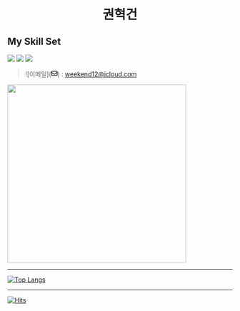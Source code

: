 # <p align="center"> 권혁건 </p>

## My Skill Set

<img src="https://img.shields.io/badge/java-FF7800?style=for-the-badge&logo=Java&logoColor=white">
<img src="https://img.shields.io/badge/springboot-6DB33F?style=for-the-badge&logo=Springboot&logoColor=white">
<img src="https://img.shields.io/badge/Vue-4FC08D?style=for-the-badge&logo=vue&logoColor=white">

> ![이메일](<svg xmlns="http://www.w3.org/2000/svg" height="1em" viewBox="0 0 512 512"><!--! Font Awesome Free 6.4.2 by @fontawesome - https://fontawesome.com License - https://fontawesome.com/license (Commercial License) Copyright 2023 Fonticons, Inc. --><path d="M64 112c-8.8 0-16 7.2-16 16v22.1L220.5 291.7c20.7 17 50.4 17 71.1 0L464 150.1V128c0-8.8-7.2-16-16-16H64zM48 212.2V384c0 8.8 7.2 16 16 16H448c8.8 0 16-7.2 16-16V212.2L322 328.8c-38.4 31.5-93.7 31.5-132 0L48 212.2zM0 128C0 92.7 28.7 64 64 64H448c35.3 0 64 28.7 64 64V384c0 35.3-28.7 64-64 64H64c-35.3 0-64-28.7-64-64V128z"/></svg>) : weekend12@icloud.com

<img src="https://github-readme-stats.vercel.app/api?username=KwonHyeokGeon&show_icons=true&theme=ADD_THEME_HERE" width="400">

**************

[![Top Langs](https://github-readme-stats.vercel.app/api/top-langs/?username=KwonHyeokGeon&langs_count=8)](https://github.com/KwonHyeokGeon/github-readme-stats)

*************
[![Hits](https://hits.seeyoufarm.com/api/count/incr/badge.svg?url=https%3A%2F%2Fgithub.com%2FKwonHyeokGeon%2Fhit-counter&count_bg=%233D71C8&title_bg=%23555555&icon=&icon_color=%23E7E7E7&title=hits&edge_flat=false)](https://hits.seeyoufarm.com)

